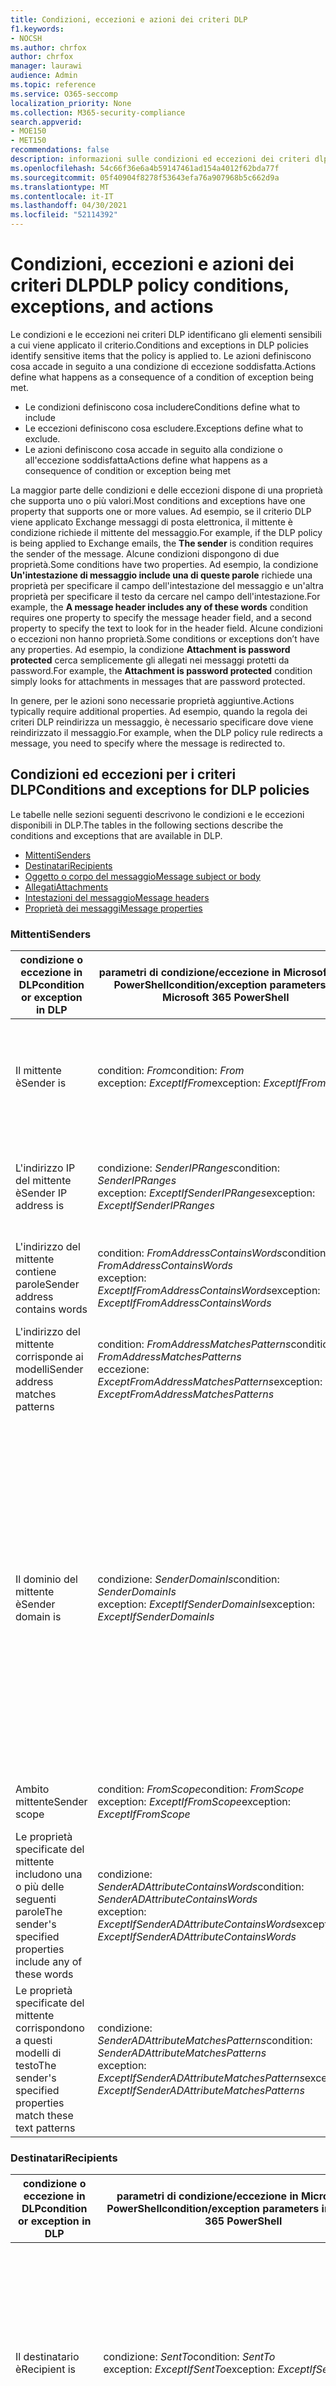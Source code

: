 ```yaml
---
title: Condizioni, eccezioni e azioni dei criteri DLP
f1.keywords:
- NOCSH
ms.author: chrfox
author: chrfox
manager: laurawi
audience: Admin
ms.topic: reference
ms.service: O365-seccomp
localization_priority: None
ms.collection: M365-security-compliance
search.appverid:
- MOE150
- MET150
recommendations: false
description: informazioni sulle condizioni ed eccezioni dei criteri dlp
ms.openlocfilehash: 54c66f36e6a4b59147461ad154a4012f62bda77f
ms.sourcegitcommit: 05f40904f8278f53643efa76a907968b5c662d9a
ms.translationtype: MT
ms.contentlocale: it-IT
ms.lasthandoff: 04/30/2021
ms.locfileid: "52114392"
---
```

# <a name="dlp-policy-conditions-exceptions-and-actions"></a><span data-ttu-id="bab2e-103">Condizioni, eccezioni e azioni dei criteri DLP</span><span class="sxs-lookup"><span data-stu-id="bab2e-103">DLP policy conditions, exceptions, and actions</span></span>

<span data-ttu-id="bab2e-104">Le condizioni e le eccezioni nei criteri DLP identificano gli elementi sensibili a cui viene applicato il criterio.</span><span class="sxs-lookup"><span data-stu-id="bab2e-104">Conditions and exceptions in DLP policies identify sensitive items that the policy is applied to.</span></span> <span data-ttu-id="bab2e-105">Le azioni definiscono cosa accade in seguito a una condizione di eccezione soddisfatta.</span><span class="sxs-lookup"><span data-stu-id="bab2e-105">Actions define what happens as a consequence of a condition of exception being met.</span></span>

- <span data-ttu-id="bab2e-106">Le condizioni definiscono cosa includere</span><span class="sxs-lookup"><span data-stu-id="bab2e-106">Conditions define what to include</span></span>
- <span data-ttu-id="bab2e-107">Le eccezioni definiscono cosa escludere.</span><span class="sxs-lookup"><span data-stu-id="bab2e-107">Exceptions define what to exclude.</span></span>
- <span data-ttu-id="bab2e-108">Le azioni definiscono cosa accade in seguito alla condizione o all'eccezione soddisfatta</span><span class="sxs-lookup"><span data-stu-id="bab2e-108">Actions define what happens as a consequence of condition or exception being met</span></span>
 
<span data-ttu-id="bab2e-109">La maggior parte delle condizioni e delle eccezioni dispone di una proprietà che supporta uno o più valori.</span><span class="sxs-lookup"><span data-stu-id="bab2e-109">Most conditions and exceptions have one property that supports one or more values.</span></span> <span data-ttu-id="bab2e-110">Ad esempio, se il criterio DLP viene applicato Exchange  messaggi di posta elettronica, il mittente è condizione richiede il mittente del messaggio.</span><span class="sxs-lookup"><span data-stu-id="bab2e-110">For example, if the DLP policy is being applied to Exchange emails, the **The sender** is condition requires the sender of the message.</span></span> <span data-ttu-id="bab2e-111">Alcune condizioni dispongono di due proprietà.</span><span class="sxs-lookup"><span data-stu-id="bab2e-111">Some conditions have two properties.</span></span> <span data-ttu-id="bab2e-112">Ad esempio, la condizione **Un'intestazione di messaggio include una di queste parole** richiede una proprietà per specificare il campo dell'intestazione del messaggio e un'altra proprietà per specificare il testo da cercare nel campo dell'intestazione.</span><span class="sxs-lookup"><span data-stu-id="bab2e-112">For example, the **A message header includes any of these words** condition requires one property to specify the message header field, and a second property to specify the text to look for in the header field.</span></span> <span data-ttu-id="bab2e-113">Alcune condizioni o eccezioni non hanno proprietà.</span><span class="sxs-lookup"><span data-stu-id="bab2e-113">Some conditions or exceptions don’t have any properties.</span></span> <span data-ttu-id="bab2e-114">Ad esempio, la condizione **Attachment is password protected** cerca semplicemente gli allegati nei messaggi protetti da password.</span><span class="sxs-lookup"><span data-stu-id="bab2e-114">For example, the **Attachment is password protected** condition simply looks for attachments in messages that are password protected.</span></span>

<span data-ttu-id="bab2e-115">In genere, per le azioni sono necessarie proprietà aggiuntive.</span><span class="sxs-lookup"><span data-stu-id="bab2e-115">Actions typically require additional properties.</span></span> <span data-ttu-id="bab2e-116">Ad esempio, quando la regola dei criteri DLP reindirizza un messaggio, è necessario specificare dove viene reindirizzato il messaggio.</span><span class="sxs-lookup"><span data-stu-id="bab2e-116">For example, when the DLP policy rule redirects a message, you need to specify where the message is redirected to.</span></span> 
<!-- Some actions have multiple properties that are available or required. For example, when the rule adds a header field to the message header, you need to specify both the name and value of the header. When the rule adds a disclaimer to messages, you need to specify the disclaimer text, but you can also specify where to insert the text, or what to do if the disclaimer can't be added to the message. Typically, you can configure multiple actions in a rule, but some actions are exclusive. For example, one rule can't reject and redirect the same message.-->

## <a name="conditions-and-exceptions-for-dlp-policies"></a><span data-ttu-id="bab2e-117">Condizioni ed eccezioni per i criteri DLP</span><span class="sxs-lookup"><span data-stu-id="bab2e-117">Conditions and exceptions for DLP policies</span></span>

<span data-ttu-id="bab2e-118">Le tabelle nelle sezioni seguenti descrivono le condizioni e le eccezioni disponibili in DLP.</span><span class="sxs-lookup"><span data-stu-id="bab2e-118">The tables in the following sections describe the conditions and exceptions that are available in DLP.</span></span>

- [<span data-ttu-id="bab2e-119">Mittenti</span><span class="sxs-lookup"><span data-stu-id="bab2e-119">Senders</span></span>](#senders)
- [<span data-ttu-id="bab2e-120">Destinatari</span><span class="sxs-lookup"><span data-stu-id="bab2e-120">Recipients</span></span>](#recipients)
- [<span data-ttu-id="bab2e-121">Oggetto o corpo del messaggio</span><span class="sxs-lookup"><span data-stu-id="bab2e-121">Message subject or body</span></span>](#message-subject-or-body)
- [<span data-ttu-id="bab2e-122">Allegati</span><span class="sxs-lookup"><span data-stu-id="bab2e-122">Attachments</span></span>](#attachments)
- [<span data-ttu-id="bab2e-123">Intestazioni del messaggio</span><span class="sxs-lookup"><span data-stu-id="bab2e-123">Message headers</span></span>](#message-headers)
- [<span data-ttu-id="bab2e-124">Proprietà dei messaggi</span><span class="sxs-lookup"><span data-stu-id="bab2e-124">Message properties</span></span>](#message-properties)

### <a name="senders"></a><span data-ttu-id="bab2e-125">Mittenti</span><span class="sxs-lookup"><span data-stu-id="bab2e-125">Senders</span></span>


|<span data-ttu-id="bab2e-126">**condizione o eccezione in DLP**</span><span class="sxs-lookup"><span data-stu-id="bab2e-126">**condition or exception in DLP**</span></span>  |<span data-ttu-id="bab2e-127">**parametri di condizione/eccezione in Microsoft 365 PowerShell**</span><span class="sxs-lookup"><span data-stu-id="bab2e-127">**condition/exception parameters in Microsoft 365 PowerShell**</span></span> |<span data-ttu-id="bab2e-128">**tipo di proprietà**</span><span class="sxs-lookup"><span data-stu-id="bab2e-128">**property type**</span></span>  |<span data-ttu-id="bab2e-129">**description**</span><span class="sxs-lookup"><span data-stu-id="bab2e-129">**description**</span></span>|
|---------|---------|---------|---------|
|<span data-ttu-id="bab2e-130">Il mittente è</span><span class="sxs-lookup"><span data-stu-id="bab2e-130">Sender is</span></span> |<span data-ttu-id="bab2e-131">condition: *From*</span><span class="sxs-lookup"><span data-stu-id="bab2e-131">condition: *From*</span></span> <br/> <span data-ttu-id="bab2e-132">exception: *ExceptIfFrom*</span><span class="sxs-lookup"><span data-stu-id="bab2e-132">exception: *ExceptIfFrom*</span></span>      |<span data-ttu-id="bab2e-133">Addresses</span><span class="sxs-lookup"><span data-stu-id="bab2e-133">Addresses</span></span> |     <span data-ttu-id="bab2e-134">Messaggi inviati dalle cassette postali, dagli utenti di posta, dai contatti di posta o dai Microsoft 365 specifici dell'organizzazione.</span><span class="sxs-lookup"><span data-stu-id="bab2e-134">Messages that are sent by the specified mailboxes, mail users, mail contacts, or Microsoft 365 groups in the organization.</span></span>|
|<span data-ttu-id="bab2e-135">L'indirizzo IP del mittente è</span><span class="sxs-lookup"><span data-stu-id="bab2e-135">Sender IP address is</span></span>     |<span data-ttu-id="bab2e-136">condizione: *SenderIPRanges*</span><span class="sxs-lookup"><span data-stu-id="bab2e-136">condition: *SenderIPRanges*</span></span><br/> <span data-ttu-id="bab2e-137">exception: *ExceptIfSenderIPRanges*</span><span class="sxs-lookup"><span data-stu-id="bab2e-137">exception: *ExceptIfSenderIPRanges*</span></span>         |  <span data-ttu-id="bab2e-138">IPAddressRanges</span><span class="sxs-lookup"><span data-stu-id="bab2e-138">IPAddressRanges</span></span>       | <span data-ttu-id="bab2e-139">Messaggi in cui l'indirizzo IP del mittente corrisponde all'indirizzo IP specificato o ricade nell'intervallo di indirizzi IP specificato.</span><span class="sxs-lookup"><span data-stu-id="bab2e-139">Messages where the sender's IP address matches the specified IP address, or falls within the specified IP address range.</span></span>       |
|<span data-ttu-id="bab2e-140">L'indirizzo del mittente contiene parole</span><span class="sxs-lookup"><span data-stu-id="bab2e-140">Sender address contains words</span></span>   | <span data-ttu-id="bab2e-141">condition: *FromAddressContainsWords*</span><span class="sxs-lookup"><span data-stu-id="bab2e-141">condition: *FromAddressContainsWords*</span></span> <br/> <span data-ttu-id="bab2e-142">exception: *ExceptIfFromAddressContainsWords*</span><span class="sxs-lookup"><span data-stu-id="bab2e-142">exception: *ExceptIfFromAddressContainsWords*</span></span>        |   <span data-ttu-id="bab2e-143">Parole</span><span class="sxs-lookup"><span data-stu-id="bab2e-143">Words</span></span>      |   <span data-ttu-id="bab2e-144">Messaggi che contengono le parole specificate nell'indirizzo e-mail del mittente.</span><span class="sxs-lookup"><span data-stu-id="bab2e-144">Messages that contain the specified words in the sender's email address.</span></span>|
| <span data-ttu-id="bab2e-145">L'indirizzo del mittente corrisponde ai modelli</span><span class="sxs-lookup"><span data-stu-id="bab2e-145">Sender address matches patterns</span></span>    | <span data-ttu-id="bab2e-146">condition: *FromAddressMatchesPatterns*</span><span class="sxs-lookup"><span data-stu-id="bab2e-146">condition: *FromAddressMatchesPatterns*</span></span> <br/> <span data-ttu-id="bab2e-147">eccezione: *ExceptFromAddressMatchesPatterns*</span><span class="sxs-lookup"><span data-stu-id="bab2e-147">exception: *ExceptFromAddressMatchesPatterns*</span></span>       |      <span data-ttu-id="bab2e-148">Modelli</span><span class="sxs-lookup"><span data-stu-id="bab2e-148">Patterns</span></span>   |  <span data-ttu-id="bab2e-149">Messaggi in cui l'indirizzo e-mail del mittente contiene modelli di testo che corrispondono alle espressioni regolari specificate.</span><span class="sxs-lookup"><span data-stu-id="bab2e-149">Messages where the sender's email address contains text patterns that match the specified regular expressions.</span></span>  |
|<span data-ttu-id="bab2e-150">Il dominio del mittente è</span><span class="sxs-lookup"><span data-stu-id="bab2e-150">Sender domain is</span></span>  |  <span data-ttu-id="bab2e-151">condizione: *SenderDomainIs*</span><span class="sxs-lookup"><span data-stu-id="bab2e-151">condition: *SenderDomainIs*</span></span> <br/> <span data-ttu-id="bab2e-152">exception: *ExceptIfSenderDomainIs*</span><span class="sxs-lookup"><span data-stu-id="bab2e-152">exception: *ExceptIfSenderDomainIs*</span></span>       |<span data-ttu-id="bab2e-153">DomainName</span><span class="sxs-lookup"><span data-stu-id="bab2e-153">DomainName</span></span>         |     <span data-ttu-id="bab2e-154">Messaggi in cui il dominio dell'indirizzo di posta elettronica del mittente corrisponde al valore specificato.</span><span class="sxs-lookup"><span data-stu-id="bab2e-154">Messages where the domain of the sender's email address matches the specified value.</span></span> <span data-ttu-id="bab2e-155">Se è necessario trovare  i domini del mittente che contengono il dominio specificato(ad esempio, qualsiasi sottodominio di un dominio), utilizzare la condizione L'indirizzo del mittente corrisponde **a**(*FromAddressMatchesPatterns*) e specificare il dominio utilizzando la sintassi: ' \. dominio \. com$'.</span><span class="sxs-lookup"><span data-stu-id="bab2e-155">If you need to find sender domains that *contain* the specified domain (for example, any subdomain of a domain), use **The sender address matches**(*FromAddressMatchesPatterns*) condition and specify the domain by using the syntax: '\.domain\.com$'.</span></span>    |
|<span data-ttu-id="bab2e-156">Ambito mittente</span><span class="sxs-lookup"><span data-stu-id="bab2e-156">Sender scope</span></span>    | <span data-ttu-id="bab2e-157">condition: *FromScope*</span><span class="sxs-lookup"><span data-stu-id="bab2e-157">condition: *FromScope*</span></span> <br/> <span data-ttu-id="bab2e-158">exception: *ExceptIfFromScope*</span><span class="sxs-lookup"><span data-stu-id="bab2e-158">exception: *ExceptIfFromScope*</span></span>    | <span data-ttu-id="bab2e-159">UserScopeFrom</span><span class="sxs-lookup"><span data-stu-id="bab2e-159">UserScopeFrom</span></span>    |    <span data-ttu-id="bab2e-160">Messaggi inviati da mittenti interni o esterni.</span><span class="sxs-lookup"><span data-stu-id="bab2e-160">Messages that are sent by either internal or external senders.</span></span>    |
|<span data-ttu-id="bab2e-161">Le proprietà specificate del mittente includono una o più delle seguenti parole</span><span class="sxs-lookup"><span data-stu-id="bab2e-161">The sender's specified properties include any of these words</span></span>|<span data-ttu-id="bab2e-162">condizione: *SenderADAttributeContainsWords*</span><span class="sxs-lookup"><span data-stu-id="bab2e-162">condition: *SenderADAttributeContainsWords*</span></span> <br/> <span data-ttu-id="bab2e-163">exception: *ExceptIfSenderADAttributeContainsWords*</span><span class="sxs-lookup"><span data-stu-id="bab2e-163">exception: *ExceptIfSenderADAttributeContainsWords*</span></span>|<span data-ttu-id="bab2e-164">Prima proprietà: `ADAttribute`</span><span class="sxs-lookup"><span data-stu-id="bab2e-164">First property: `ADAttribute`</span></span> <p> <span data-ttu-id="bab2e-165">Seconda proprietà: `Words`</span><span class="sxs-lookup"><span data-stu-id="bab2e-165">Second property: `Words`</span></span>|<span data-ttu-id="bab2e-166">Messaggi in cui l'attributo specificato Active Directory del mittente contiene una delle parole specificate.</span><span class="sxs-lookup"><span data-stu-id="bab2e-166">Messages where the specified Active Directory attribute of the sender contains any of the specified words.</span></span>|
|<span data-ttu-id="bab2e-167">Le proprietà specificate del mittente corrispondono a questi modelli di testo</span><span class="sxs-lookup"><span data-stu-id="bab2e-167">The sender's specified properties match these text patterns</span></span>|<span data-ttu-id="bab2e-168">condizione: *SenderADAttributeMatchesPatterns*</span><span class="sxs-lookup"><span data-stu-id="bab2e-168">condition: *SenderADAttributeMatchesPatterns*</span></span> <br/> <span data-ttu-id="bab2e-169">exception: *ExceptIfSenderADAttributeMatchesPatterns*</span><span class="sxs-lookup"><span data-stu-id="bab2e-169">exception: *ExceptIfSenderADAttributeMatchesPatterns*</span></span>|<span data-ttu-id="bab2e-170">Prima proprietà: `ADAttribute`</span><span class="sxs-lookup"><span data-stu-id="bab2e-170">First property: `ADAttribute`</span></span> <p> <span data-ttu-id="bab2e-171">Seconda proprietà: `Patterns`</span><span class="sxs-lookup"><span data-stu-id="bab2e-171">Second property: `Patterns`</span></span>|<span data-ttu-id="bab2e-172">Messaggi in cui l'attributo specificato Active Directory del mittente contiene modelli di testo che corrispondono alle espressioni regolari specificate.</span><span class="sxs-lookup"><span data-stu-id="bab2e-172">Messages where the specified Active Directory attribute of the sender contains text patterns that match the specified regular expressions.</span></span>|

### <a name="recipients"></a><span data-ttu-id="bab2e-173">Destinatari</span><span class="sxs-lookup"><span data-stu-id="bab2e-173">Recipients</span></span>

|<span data-ttu-id="bab2e-174">**condizione o eccezione in DLP**</span><span class="sxs-lookup"><span data-stu-id="bab2e-174">**condition or exception in DLP**</span></span>| <span data-ttu-id="bab2e-175">**parametri di condizione/eccezione in Microsoft 365 PowerShell**</span><span class="sxs-lookup"><span data-stu-id="bab2e-175">**condition/exception parameters in Microsoft 365 PowerShell**</span></span> |    <span data-ttu-id="bab2e-176">**tipo di proprietà**</span><span class="sxs-lookup"><span data-stu-id="bab2e-176">**property type**</span></span> | <span data-ttu-id="bab2e-177">**description**</span><span class="sxs-lookup"><span data-stu-id="bab2e-177">**description**</span></span>|
|---------|---------|---------|---------|
|<span data-ttu-id="bab2e-178">Il destinatario è</span><span class="sxs-lookup"><span data-stu-id="bab2e-178">Recipient is</span></span>|  <span data-ttu-id="bab2e-179">condizione: *SentTo*</span><span class="sxs-lookup"><span data-stu-id="bab2e-179">condition: *SentTo*</span></span> <br/> <span data-ttu-id="bab2e-180">exception: *ExceptIfSentTo*</span><span class="sxs-lookup"><span data-stu-id="bab2e-180">exception: *ExceptIfSentTo*</span></span> | <span data-ttu-id="bab2e-181">Addresses</span><span class="sxs-lookup"><span data-stu-id="bab2e-181">Addresses</span></span> | <span data-ttu-id="bab2e-p105">Messaggi in cui uno dei destinatari è la cassetta postale, l'utente di posta o il contatto di posta specificato nell'organizzazione. I destinatari possono essere nei campi **To**, **Cc** o **Bcc** del messaggio.  </span><span class="sxs-lookup"><span data-stu-id="bab2e-p105">Messages where one of the recipients is the specified mailbox, mail user, or mail contact in the organization. The recipients can be in the **To**, **Cc**, or **Bcc** fields of the message.</span></span>|
|<span data-ttu-id="bab2e-184">Il dominio del destinatario è</span><span class="sxs-lookup"><span data-stu-id="bab2e-184">Recipient domain is</span></span>|   <span data-ttu-id="bab2e-185">condizione: *RecipientDomainIs*</span><span class="sxs-lookup"><span data-stu-id="bab2e-185">condition: *RecipientDomainIs*</span></span> <br/> <span data-ttu-id="bab2e-186">exception: *ExceptIfRecipientDomainIs*</span><span class="sxs-lookup"><span data-stu-id="bab2e-186">exception: *ExceptIfRecipientDomainIs*</span></span> |   <span data-ttu-id="bab2e-187">DomainName</span><span class="sxs-lookup"><span data-stu-id="bab2e-187">DomainName</span></span> |    <span data-ttu-id="bab2e-188">Messaggi in cui il dominio dell'indirizzo di posta elettronica del destinatario corrisponde al valore specificato.</span><span class="sxs-lookup"><span data-stu-id="bab2e-188">Messages where the domain of the recipient's email address matches the specified value.</span></span>|
|<span data-ttu-id="bab2e-189">L'indirizzo del destinatario contiene parole</span><span class="sxs-lookup"><span data-stu-id="bab2e-189">Recipient address contains words</span></span>|  <span data-ttu-id="bab2e-190">condition: *AnyOfRecipientAddressContainsWords*</span><span class="sxs-lookup"><span data-stu-id="bab2e-190">condition: *AnyOfRecipientAddressContainsWords*</span></span> <br/> <span data-ttu-id="bab2e-191">exception: *ExceptIfAnyOfRecipientAddressContainsWords*</span><span class="sxs-lookup"><span data-stu-id="bab2e-191">exception: *ExceptIfAnyOfRecipientAddressContainsWords*</span></span>|  <span data-ttu-id="bab2e-192">Parole</span><span class="sxs-lookup"><span data-stu-id="bab2e-192">Words</span></span>|  <span data-ttu-id="bab2e-193">Messaggi che contengono le parole specificate nell'indirizzo e-mail del destinatario.</span><span class="sxs-lookup"><span data-stu-id="bab2e-193">Messages that contain the specified words in the recipient's email address.</span></span> <br/><span data-ttu-id="bab2e-p106">**Nota**: questa condizione non considera i messaggi che vengono inviati all'indirizzo proxy del destinatario. Esegue la corrispondenza solo dei messaggi che vengono inviati all'indirizzo e-mail principale del destinatario.</span><span class="sxs-lookup"><span data-stu-id="bab2e-p106">**Note**: This condition doesn't consider messages that are sent to recipient proxy addresses. It only matches messages that are sent to the recipient's primary email address.</span></span>|
|<span data-ttu-id="bab2e-196">L'indirizzo del destinatario corrisponde ai modelli</span><span class="sxs-lookup"><span data-stu-id="bab2e-196">Recipient address matches patterns</span></span>| <span data-ttu-id="bab2e-197">condizione: *AnyOfRecipientAddressMatchesPatterns*</span><span class="sxs-lookup"><span data-stu-id="bab2e-197">condition: *AnyOfRecipientAddressMatchesPatterns*</span></span> <br/> <span data-ttu-id="bab2e-198">eccezione: *ExceptIfAnyOfRecipientAddressMatchesPatterns*</span><span class="sxs-lookup"><span data-stu-id="bab2e-198">exception: *ExceptIfAnyOfRecipientAddressMatchesPatterns*</span></span>| <span data-ttu-id="bab2e-199">Modelli</span><span class="sxs-lookup"><span data-stu-id="bab2e-199">Patterns</span></span>    |<span data-ttu-id="bab2e-200">Messaggi in cui l'indirizzo e-mail del destinatario contiene modelli di testo che corrispondono alle espressioni regolari specificate.</span><span class="sxs-lookup"><span data-stu-id="bab2e-200">Messages where a recipient's email address contains text patterns that match the specified regular expressions.</span></span> <br/> <span data-ttu-id="bab2e-p107">**Nota**: questa condizione non considera i messaggi che vengono inviati all'indirizzo proxy del destinatario. Esegue la corrispondenza solo dei messaggi che vengono inviati all'indirizzo e-mail principale del destinatario.</span><span class="sxs-lookup"><span data-stu-id="bab2e-p107">**Note**: This condition doesn't consider messages that are sent to recipient proxy addresses. It only matches messages that are sent to the recipient's primary email address.</span></span>|
|<span data-ttu-id="bab2e-203">Inviato a membro di</span><span class="sxs-lookup"><span data-stu-id="bab2e-203">Sent to member of</span></span>| <span data-ttu-id="bab2e-204">condition: *SentToMemberOf*</span><span class="sxs-lookup"><span data-stu-id="bab2e-204">condition: *SentToMemberOf*</span></span> <br/> <span data-ttu-id="bab2e-205">exception: *ExceptIfSentToMemberOf*</span><span class="sxs-lookup"><span data-stu-id="bab2e-205">exception: *ExceptIfSentToMemberOf*</span></span>|  <span data-ttu-id="bab2e-206">Addresses</span><span class="sxs-lookup"><span data-stu-id="bab2e-206">Addresses</span></span>|  <span data-ttu-id="bab2e-207">Messaggi contenenti destinatari membri del gruppo di distribuzione, del gruppo di sicurezza abilitato alla posta elettronica o Microsoft 365 gruppo.</span><span class="sxs-lookup"><span data-stu-id="bab2e-207">Messages that contain recipients who are members of the specified distribution group, mail-enabled security group, or Microsoft 365 group.</span></span> <span data-ttu-id="bab2e-208">Il gruppo può essere nei campi **To**, **Cc** o **Bcc** del messaggio.</span><span class="sxs-lookup"><span data-stu-id="bab2e-208">The group can be in the **To**, **Cc**, or **Bcc** fields of the message.</span></span>|

### <a name="message-subject-or-body"></a><span data-ttu-id="bab2e-209">Oggetto o corpo del messaggio</span><span class="sxs-lookup"><span data-stu-id="bab2e-209">Message subject or body</span></span>

|<span data-ttu-id="bab2e-210">**condizione o eccezione in DLP**</span><span class="sxs-lookup"><span data-stu-id="bab2e-210">**condition or exception in DLP**</span></span> | <span data-ttu-id="bab2e-211">**parametri di condizione/eccezione in Microsoft 365 PowerShell**</span><span class="sxs-lookup"><span data-stu-id="bab2e-211">**condition/exception parameters in Microsoft 365 PowerShell**</span></span> |<span data-ttu-id="bab2e-212">**tipo di proprietà**</span><span class="sxs-lookup"><span data-stu-id="bab2e-212">**property type**</span></span>| <span data-ttu-id="bab2e-213">**description**</span><span class="sxs-lookup"><span data-stu-id="bab2e-213">**description**</span></span>|
|---------|---------|---------|---------|
|<span data-ttu-id="bab2e-214">L'oggetto contiene parole o frasi</span><span class="sxs-lookup"><span data-stu-id="bab2e-214">Subject contains words or phrases</span></span>| <span data-ttu-id="bab2e-215">condition: *SubjectContainsWords*</span><span class="sxs-lookup"><span data-stu-id="bab2e-215">condition: *SubjectContainsWords*</span></span> <br/> <span data-ttu-id="bab2e-216">exception: *ExceptIf SubjectContainsWords*</span><span class="sxs-lookup"><span data-stu-id="bab2e-216">exception: *ExceptIf SubjectContainsWords*</span></span>| <span data-ttu-id="bab2e-217">Parole</span><span class="sxs-lookup"><span data-stu-id="bab2e-217">Words</span></span>   |<span data-ttu-id="bab2e-218">Messaggi che contengono le parole specificate nel campo Subject.</span><span class="sxs-lookup"><span data-stu-id="bab2e-218">Messages that have the specified words in the Subject field.</span></span>|
|<span data-ttu-id="bab2e-219">L'oggetto corrisponde ai modelli</span><span class="sxs-lookup"><span data-stu-id="bab2e-219">Subject matches patterns</span></span>|<span data-ttu-id="bab2e-220">condition: *SubjectMatchesPatterns*</span><span class="sxs-lookup"><span data-stu-id="bab2e-220">condition: *SubjectMatchesPatterns*</span></span> <br/> <span data-ttu-id="bab2e-221">exception: *ExceptIf SubjectMatchesPatterns*</span><span class="sxs-lookup"><span data-stu-id="bab2e-221">exception: *ExceptIf SubjectMatchesPatterns*</span></span>|<span data-ttu-id="bab2e-222">Modelli</span><span class="sxs-lookup"><span data-stu-id="bab2e-222">Patterns</span></span>   |<span data-ttu-id="bab2e-223">Messaggi in cui il campo Subject contiene modelli di testo che corrispondono alle espressioni regolari specificate.</span><span class="sxs-lookup"><span data-stu-id="bab2e-223">Messages where the Subject field contain text patterns that match the specified regular expressions.</span></span>|
|<span data-ttu-id="bab2e-224">Il contenuto contiene</span><span class="sxs-lookup"><span data-stu-id="bab2e-224">Content contains</span></span>|  <span data-ttu-id="bab2e-225">condition: *ContentContainsSensitiveInformation*</span><span class="sxs-lookup"><span data-stu-id="bab2e-225">condition: *ContentContainsSensitiveInformation*</span></span> <br/> <span data-ttu-id="bab2e-226">exception *ExceptIfContentContainsSensitiveInformation*</span><span class="sxs-lookup"><span data-stu-id="bab2e-226">exception *ExceptIfContentContainsSensitiveInformation*</span></span>| <span data-ttu-id="bab2e-227">SensitiveInformationTypes</span><span class="sxs-lookup"><span data-stu-id="bab2e-227">SensitiveInformationTypes</span></span>|  <span data-ttu-id="bab2e-228">Messaggi o documenti che contengono informazioni riservate come definito dai criteri di prevenzione della perdita dei dati (DLP).</span><span class="sxs-lookup"><span data-stu-id="bab2e-228">Messages or documents that contain sensitive information as defined by data loss prevention (DLP) policies.</span></span>|
| <span data-ttu-id="bab2e-229">Oggetto o corpo corrisponde al modello</span><span class="sxs-lookup"><span data-stu-id="bab2e-229">Subject or Body matches pattern</span></span>    | <span data-ttu-id="bab2e-230">condition: *SubjectOrBodyMatchesPatterns*</span><span class="sxs-lookup"><span data-stu-id="bab2e-230">condition: *SubjectOrBodyMatchesPatterns*</span></span> <br/> <span data-ttu-id="bab2e-231">exception: *ExceptIfSubjectOrBodyMatchesPatterns*</span><span class="sxs-lookup"><span data-stu-id="bab2e-231">exception: *ExceptIfSubjectOrBodyMatchesPatterns*</span></span>    | <span data-ttu-id="bab2e-232">Modelli</span><span class="sxs-lookup"><span data-stu-id="bab2e-232">Patterns</span></span>    | <span data-ttu-id="bab2e-233">Messaggi in cui il campo oggetto o il corpo del messaggio contiene modelli di testo che corrispondono alle espressioni regolari specificate.</span><span class="sxs-lookup"><span data-stu-id="bab2e-233">Messages where the subject field or message body contains text patterns that match the specified regular expressions.</span></span>    |
| <span data-ttu-id="bab2e-234">L'oggetto o il corpo contiene parole</span><span class="sxs-lookup"><span data-stu-id="bab2e-234">Subject or Body contains words</span></span>    | <span data-ttu-id="bab2e-235">condition: *SubjectOrBodyContainsWords*</span><span class="sxs-lookup"><span data-stu-id="bab2e-235">condition: *SubjectOrBodyContainsWords*</span></span> <br/> <span data-ttu-id="bab2e-236">exception: *ExceptIfSubjectOrBodyContainsWords*</span><span class="sxs-lookup"><span data-stu-id="bab2e-236">exception: *ExceptIfSubjectOrBodyContainsWords*</span></span>    | <span data-ttu-id="bab2e-237">Parole</span><span class="sxs-lookup"><span data-stu-id="bab2e-237">Words</span></span>    | <span data-ttu-id="bab2e-238">Messaggi con le parole specificate nel campo oggetto o nel corpo del messaggio</span><span class="sxs-lookup"><span data-stu-id="bab2e-238">Messages that have the specified words in the subject field or message body</span></span>    |


### <a name="attachments"></a><span data-ttu-id="bab2e-239">Allegati</span><span class="sxs-lookup"><span data-stu-id="bab2e-239">Attachments</span></span>

|<span data-ttu-id="bab2e-240">**condizione o eccezione in DLP**</span><span class="sxs-lookup"><span data-stu-id="bab2e-240">**condition or exception in DLP**</span></span>| <span data-ttu-id="bab2e-241">**parametri di condizione/eccezione in Microsoft 365 PowerShell**</span><span class="sxs-lookup"><span data-stu-id="bab2e-241">**condition/exception parameters in Microsoft 365 PowerShell**</span></span>| <span data-ttu-id="bab2e-242">**tipo di proprietà**</span><span class="sxs-lookup"><span data-stu-id="bab2e-242">**property type**</span></span>   |<span data-ttu-id="bab2e-243">**description**</span><span class="sxs-lookup"><span data-stu-id="bab2e-243">**description**</span></span>|
|---------|---------|---------|---------|
|<span data-ttu-id="bab2e-244">L'allegato è protetto da password</span><span class="sxs-lookup"><span data-stu-id="bab2e-244">Attachment is password protected</span></span>|<span data-ttu-id="bab2e-245">condizione: *DocumentIsPasswordProtected*</span><span class="sxs-lookup"><span data-stu-id="bab2e-245">condition: *DocumentIsPasswordProtected*</span></span> <br/> <span data-ttu-id="bab2e-246">exception: *ExceptIfDocumentIsPasswordProtected*</span><span class="sxs-lookup"><span data-stu-id="bab2e-246">exception: *ExceptIfDocumentIsPasswordProtected*</span></span>|<span data-ttu-id="bab2e-247">nessuno</span><span class="sxs-lookup"><span data-stu-id="bab2e-247">none</span></span>| <span data-ttu-id="bab2e-248">Messaggi in cui un allegato è protetto da password (e pertanto non può essere analizzato).</span><span class="sxs-lookup"><span data-stu-id="bab2e-248">Messages where an attachment is password protected (and therefore can't be scanned).</span></span> <span data-ttu-id="bab2e-249">Il rilevamento delle password funziona solo Office documenti, .zip e file con estensione 7z.</span><span class="sxs-lookup"><span data-stu-id="bab2e-249">Password detection only works for Office documents, .zip files, and .7z files.</span></span>|
|<span data-ttu-id="bab2e-250">L'estensione del file dell'allegato è</span><span class="sxs-lookup"><span data-stu-id="bab2e-250">Attachment’s file extension is</span></span>|<span data-ttu-id="bab2e-251">condition: *ContentExtensionMatchesWords*</span><span class="sxs-lookup"><span data-stu-id="bab2e-251">condition: *ContentExtensionMatchesWords*</span></span> <br/> <span data-ttu-id="bab2e-252">exception: *ExceptIfContentExtensionMatchesWords*</span><span class="sxs-lookup"><span data-stu-id="bab2e-252">exception: *ExceptIfContentExtensionMatchesWords*</span></span>|  <span data-ttu-id="bab2e-253">Parole</span><span class="sxs-lookup"><span data-stu-id="bab2e-253">Words</span></span>   |<span data-ttu-id="bab2e-254">Messaggi in cui l'estensione di un file allegato corrisponde a una delle parole specificate.</span><span class="sxs-lookup"><span data-stu-id="bab2e-254">Messages where an attachment's file extension matches any of the specified words.</span></span>|
|<span data-ttu-id="bab2e-255">Non è stato possibile analizzare il contenuto di qualsiasi allegato di posta elettronica</span><span class="sxs-lookup"><span data-stu-id="bab2e-255">Any email attachment’s content could not be scanned</span></span>|<span data-ttu-id="bab2e-256">condizione: *DocumentIsUnsupported*</span><span class="sxs-lookup"><span data-stu-id="bab2e-256">condition: *DocumentIsUnsupported*</span></span> <br/><span data-ttu-id="bab2e-257">exception: *ExceptIf DocumentIsUnsupported*</span><span class="sxs-lookup"><span data-stu-id="bab2e-257">exception: *ExceptIf DocumentIsUnsupported*</span></span>|   <span data-ttu-id="bab2e-258">n/d</span><span class="sxs-lookup"><span data-stu-id="bab2e-258">n/a</span></span>|    <span data-ttu-id="bab2e-259">Messaggi in cui un allegato non è riconosciuto a livello nativo da Exchange Online.</span><span class="sxs-lookup"><span data-stu-id="bab2e-259">Messages where an attachment isn't natively recognized by Exchange Online.</span></span>|
|<span data-ttu-id="bab2e-260">Il contenuto di qualsiasi allegato di posta elettronica non ha completato l'analisi</span><span class="sxs-lookup"><span data-stu-id="bab2e-260">Any email attachment’s content didn’t complete scanning</span></span>|   <span data-ttu-id="bab2e-261">condizione: *ProcessingLimitExceeded*</span><span class="sxs-lookup"><span data-stu-id="bab2e-261">condition: *ProcessingLimitExceeded*</span></span> <br/> <span data-ttu-id="bab2e-262">exception: *ExceptIfProcessingLimitExceeded*</span><span class="sxs-lookup"><span data-stu-id="bab2e-262">exception: *ExceptIfProcessingLimitExceeded*</span></span>|    <span data-ttu-id="bab2e-263">n/d</span><span class="sxs-lookup"><span data-stu-id="bab2e-263">n/a</span></span> |<span data-ttu-id="bab2e-p110">Messaggi in cui il motore delle regole non ha completato l'analisi degli allegati. È possibile utilizzare questa condizione per creare regole che interagiscono per identificare ed elaborare i messaggi in cui non è stato possibile analizzare completamente il contenuto.</span><span class="sxs-lookup"><span data-stu-id="bab2e-p110">Messages where the rules engine couldn't complete the scanning of the attachments. You can use this condition to create rules that work together to identify and process messages where the content couldn't be fully scanned.</span></span>|
|<span data-ttu-id="bab2e-266">Il nome del documento contiene parole</span><span class="sxs-lookup"><span data-stu-id="bab2e-266">Document name contains words</span></span>|<span data-ttu-id="bab2e-267">condition: *DocumentNameMatchesWords*</span><span class="sxs-lookup"><span data-stu-id="bab2e-267">condition: *DocumentNameMatchesWords*</span></span> <br/> <span data-ttu-id="bab2e-268">exception: *ExceptIfDocumentNameMatchesWords*</span><span class="sxs-lookup"><span data-stu-id="bab2e-268">exception: *ExceptIfDocumentNameMatchesWords*</span></span> |<span data-ttu-id="bab2e-269">Parole</span><span class="sxs-lookup"><span data-stu-id="bab2e-269">Words</span></span>  |<span data-ttu-id="bab2e-270">Messaggi in cui il nome file di un allegato corrisponde a una delle parole specificate.</span><span class="sxs-lookup"><span data-stu-id="bab2e-270">Messages where an attachment's file name matches any of the specified words.</span></span>|
|<span data-ttu-id="bab2e-271">Il nome del documento corrisponde ai modelli</span><span class="sxs-lookup"><span data-stu-id="bab2e-271">Document name matches patterns</span></span>|<span data-ttu-id="bab2e-272">condizione: *DocumentNameMatchesPatterns*</span><span class="sxs-lookup"><span data-stu-id="bab2e-272">condition: *DocumentNameMatchesPatterns*</span></span> <br/> <span data-ttu-id="bab2e-273">exception: *ExceptIfDocumentNameMatchesPatterns*</span><span class="sxs-lookup"><span data-stu-id="bab2e-273">exception: *ExceptIfDocumentNameMatchesPatterns*</span></span>|    <span data-ttu-id="bab2e-274">Modelli</span><span class="sxs-lookup"><span data-stu-id="bab2e-274">Patterns</span></span>    |<span data-ttu-id="bab2e-275">Messaggi in cui il nome di file di un allegato contiene modelli di testo che corrispondono alle espressioni regolari specificate.</span><span class="sxs-lookup"><span data-stu-id="bab2e-275">Messages where an attachment's file name contains text patterns that match the specified regular expressions.</span></span>|
|<span data-ttu-id="bab2e-276">La proprietà del documento è</span><span class="sxs-lookup"><span data-stu-id="bab2e-276">Document property is</span></span>|<span data-ttu-id="bab2e-277">condition: *ContentPropertyContainsWords*</span><span class="sxs-lookup"><span data-stu-id="bab2e-277">condition: *ContentPropertyContainsWords*</span></span> <br/> <span data-ttu-id="bab2e-278">exception: *ExceptIfContentPropertyContainsWords*</span><span class="sxs-lookup"><span data-stu-id="bab2e-278">exception: *ExceptIfContentPropertyContainsWords*</span></span> |<span data-ttu-id="bab2e-279">Parole</span><span class="sxs-lookup"><span data-stu-id="bab2e-279">Words</span></span>| <span data-ttu-id="bab2e-280">Messaggi o documenti in cui l'estensione di file di un allegato corrisponde a una delle parole specificate.</span><span class="sxs-lookup"><span data-stu-id="bab2e-280">Messages or documents where an attachment's file extension matches any of the specified words.</span></span>|
|<span data-ttu-id="bab2e-281">La dimensione del documento è uguale o maggiore di</span><span class="sxs-lookup"><span data-stu-id="bab2e-281">Document size equals or is greater than</span></span>| <span data-ttu-id="bab2e-282">condizione: *DocumentSizeOver*</span><span class="sxs-lookup"><span data-stu-id="bab2e-282">condition: *DocumentSizeOver*</span></span> <br/> <span data-ttu-id="bab2e-283">exception: *ExceptIfDocumentSizeOver*</span><span class="sxs-lookup"><span data-stu-id="bab2e-283">exception: *ExceptIfDocumentSizeOver*</span></span>|    <span data-ttu-id="bab2e-284">Dimensioni</span><span class="sxs-lookup"><span data-stu-id="bab2e-284">Size</span></span>    |<span data-ttu-id="bab2e-285">Messaggi in cui un allegato ha una dimensione uguale o superiore al valore specificato.</span><span class="sxs-lookup"><span data-stu-id="bab2e-285">Messages where any attachment is greater than or equal to the specified value.</span></span>|
|<span data-ttu-id="bab2e-286">Il contenuto di qualsiasi allegato include una di queste parole</span><span class="sxs-lookup"><span data-stu-id="bab2e-286">Any attachment's content includes any of these words</span></span>| <span data-ttu-id="bab2e-287">condition: *DocumentContainsWords*</span><span class="sxs-lookup"><span data-stu-id="bab2e-287">condition: *DocumentContainsWords*</span></span> <br/> <span data-ttu-id="bab2e-288">exception: *ExceptIfDocumentContainsWords*</span><span class="sxs-lookup"><span data-stu-id="bab2e-288">exception: *ExceptIfDocumentContainsWords*</span></span> |`Words`|<span data-ttu-id="bab2e-289">Messaggi in cui un allegato contiene le parole specificate.</span><span class="sxs-lookup"><span data-stu-id="bab2e-289">Messages where an attachment contains the specified words.</span></span>|
|<span data-ttu-id="bab2e-290">Qualsiasi contenuto di allegati corrisponde a questi modelli di testo</span><span class="sxs-lookup"><span data-stu-id="bab2e-290">Any attachments content matches these text patterns</span></span>|<span data-ttu-id="bab2e-291">condition: *DocumentMatchesPatterns*</span><span class="sxs-lookup"><span data-stu-id="bab2e-291">condition: *DocumentMatchesPatterns*</span></span> <br/> <span data-ttu-id="bab2e-292">eccezione: *ExceptIfDocumentMatchesPatterns*</span><span class="sxs-lookup"><span data-stu-id="bab2e-292">exception: *ExceptIfDocumentMatchesPatterns*</span></span> |`Patterns`|<span data-ttu-id="bab2e-293">Messaggi in cui un allegato contiene modelli di testo che corrispondono alle espressioni regolari specificate.</span><span class="sxs-lookup"><span data-stu-id="bab2e-293">Messages where an attachment contains text patterns that match the specified regular expressions.</span></span> |

### <a name="message-headers"></a><span data-ttu-id="bab2e-294">Intestazioni dei messaggi</span><span class="sxs-lookup"><span data-stu-id="bab2e-294">Message Headers</span></span>

|<span data-ttu-id="bab2e-295">**condizione o eccezione in DLP**</span><span class="sxs-lookup"><span data-stu-id="bab2e-295">**condition or exception in DLP**</span></span>| <span data-ttu-id="bab2e-296">**parametri di condizione/eccezione in Microsoft 365 PowerShell**</span><span class="sxs-lookup"><span data-stu-id="bab2e-296">**condition/exception parameters in Microsoft 365 PowerShell**</span></span>| <span data-ttu-id="bab2e-297">**tipo di proprietà**</span><span class="sxs-lookup"><span data-stu-id="bab2e-297">**property type**</span></span>|  <span data-ttu-id="bab2e-298">**description**</span><span class="sxs-lookup"><span data-stu-id="bab2e-298">**description**</span></span>|
|---------|---------|---------|---------|
|<span data-ttu-id="bab2e-299">L'intestazione contiene parole o frasi</span><span class="sxs-lookup"><span data-stu-id="bab2e-299">Header contains words or phrases</span></span>|<span data-ttu-id="bab2e-300">condition: *HeaderContainsWords*</span><span class="sxs-lookup"><span data-stu-id="bab2e-300">condition: *HeaderContainsWords*</span></span> <br/> <span data-ttu-id="bab2e-301">exception: *ExceptIfHeaderContainsWords*</span><span class="sxs-lookup"><span data-stu-id="bab2e-301">exception: *ExceptIfHeaderContainsWords*</span></span>|  <span data-ttu-id="bab2e-302">Hash Table</span><span class="sxs-lookup"><span data-stu-id="bab2e-302">Hash Table</span></span>  |<span data-ttu-id="bab2e-303">Messaggi che contengono il campo di intestazione specificato e il valore di tale campo di intestazione contiene le parole specificate.</span><span class="sxs-lookup"><span data-stu-id="bab2e-303">Messages that contain the specified header field, and the value of that header field contains the specified words.</span></span>|
|<span data-ttu-id="bab2e-304">L'intestazione corrisponde ai modelli</span><span class="sxs-lookup"><span data-stu-id="bab2e-304">Header matches patterns</span></span>|   <span data-ttu-id="bab2e-305">condition: *HeaderMatchesPatterns*</span><span class="sxs-lookup"><span data-stu-id="bab2e-305">condition: *HeaderMatchesPatterns*</span></span> <br/> <span data-ttu-id="bab2e-306">eccezione: *ExceptIfHeaderMatchesPatterns*</span><span class="sxs-lookup"><span data-stu-id="bab2e-306">exception: *ExceptIfHeaderMatchesPatterns*</span></span>|    <span data-ttu-id="bab2e-307">Hash Table</span><span class="sxs-lookup"><span data-stu-id="bab2e-307">Hash Table</span></span>  |<span data-ttu-id="bab2e-308">Messaggi che contengono il campo di intestazione specificato e il valore di tale campo di intestazione contiene le espressioni regolari specificate.</span><span class="sxs-lookup"><span data-stu-id="bab2e-308">Messages that contain the specified header field, and the value of that header field contains the specified regular expressions.</span></span>|

### <a name="message-properties"></a><span data-ttu-id="bab2e-309">Proprietà del messaggio</span><span class="sxs-lookup"><span data-stu-id="bab2e-309">Message properties</span></span>

|<span data-ttu-id="bab2e-310">**condizione o eccezione in DLP**</span><span class="sxs-lookup"><span data-stu-id="bab2e-310">**condition or exception in DLP**</span></span>| <span data-ttu-id="bab2e-311">**parametri di condizione/eccezione in Microsoft 365 PowerShell**</span><span class="sxs-lookup"><span data-stu-id="bab2e-311">**condition/exception parameters in Microsoft 365 PowerShell**</span></span>| <span data-ttu-id="bab2e-312">**tipo di proprietà**</span><span class="sxs-lookup"><span data-stu-id="bab2e-312">**property type**</span></span>   |<span data-ttu-id="bab2e-313">**description**</span><span class="sxs-lookup"><span data-stu-id="bab2e-313">**description**</span></span>|
|---------|---------|---------|---------|
| <span data-ttu-id="bab2e-314">Con importanza</span><span class="sxs-lookup"><span data-stu-id="bab2e-314">With importance</span></span>    | <span data-ttu-id="bab2e-315">condition: *WithImportance*</span><span class="sxs-lookup"><span data-stu-id="bab2e-315">condition: *WithImportance*</span></span> <br/> <span data-ttu-id="bab2e-316">exception: *ExceptIfWithImportance*</span><span class="sxs-lookup"><span data-stu-id="bab2e-316">exception: *ExceptIfWithImportance*</span></span>    | <span data-ttu-id="bab2e-317">Priorità</span><span class="sxs-lookup"><span data-stu-id="bab2e-317">Importance</span></span>    | <span data-ttu-id="bab2e-318">Messaggi contrassegnati con il livello di priorità specificato.</span><span class="sxs-lookup"><span data-stu-id="bab2e-318">Messages that are marked with the specified importance level.</span></span>    |
| <span data-ttu-id="bab2e-319">Il set di caratteri del contenuto contiene parole</span><span class="sxs-lookup"><span data-stu-id="bab2e-319">Content character set contains words</span></span>    | <span data-ttu-id="bab2e-320">condition: *ContentCharacterSetContainsWords*</span><span class="sxs-lookup"><span data-stu-id="bab2e-320">condition: *ContentCharacterSetContainsWords*</span></span> <br/> <span data-ttu-id="bab2e-321">*ExceptIfContentCharacterSetContainsWords*</span><span class="sxs-lookup"><span data-stu-id="bab2e-321">*ExceptIfContentCharacterSetContainsWords*</span></span>    | <span data-ttu-id="bab2e-322">CharacterSets</span><span class="sxs-lookup"><span data-stu-id="bab2e-322">CharacterSets</span></span>    | <span data-ttu-id="bab2e-323">Messaggi che contengono i nomi dei set di caratteri specificati.</span><span class="sxs-lookup"><span data-stu-id="bab2e-323">Messages that have any of the specified character set names.</span></span>    |
| <span data-ttu-id="bab2e-324">Ha override del mittente</span><span class="sxs-lookup"><span data-stu-id="bab2e-324">Has sender override</span></span>    | <span data-ttu-id="bab2e-325">condition: *HasSenderOverride*</span><span class="sxs-lookup"><span data-stu-id="bab2e-325">condition: *HasSenderOverride*</span></span> <br/> <span data-ttu-id="bab2e-326">exception: *ExceptIfHasSenderOverride*</span><span class="sxs-lookup"><span data-stu-id="bab2e-326">exception: *ExceptIfHasSenderOverride*</span></span>    | <span data-ttu-id="bab2e-327">n/d</span><span class="sxs-lookup"><span data-stu-id="bab2e-327">n/a</span></span>    | <span data-ttu-id="bab2e-328">Messaggi in cui il mittente ha scelto di ignorare un criterio di prevenzione della perdita di dati (DLP).</span><span class="sxs-lookup"><span data-stu-id="bab2e-328">Messages where the sender has chosen to override a data loss prevention (DLP) policy.</span></span> <span data-ttu-id="bab2e-329">Per ulteriori informazioni sui criteri DLP, vedere [Informazioni sulla prevenzione della perdita dei dati](./dlp-learn-about-dlp.md)</span><span class="sxs-lookup"><span data-stu-id="bab2e-329">For more information about DLP policies see [Learn about data loss prevention](./dlp-learn-about-dlp.md)</span></span> |
| <span data-ttu-id="bab2e-330">Corrispondenze del tipo di messaggio</span><span class="sxs-lookup"><span data-stu-id="bab2e-330">Message type matches</span></span>    | <span data-ttu-id="bab2e-331">condition: *MessageTypeMatches*</span><span class="sxs-lookup"><span data-stu-id="bab2e-331">condition: *MessageTypeMatches*</span></span> <br/> <span data-ttu-id="bab2e-332">exception: *ExceptIfMessageTypeMatches*</span><span class="sxs-lookup"><span data-stu-id="bab2e-332">exception: *ExceptIfMessageTypeMatches*</span></span>    | <span data-ttu-id="bab2e-333">MessageType</span><span class="sxs-lookup"><span data-stu-id="bab2e-333">MessageType</span></span>    | <span data-ttu-id="bab2e-334">Messaggi del tipo specificato.</span><span class="sxs-lookup"><span data-stu-id="bab2e-334">Messages of the specified type.</span></span>    |
|<span data-ttu-id="bab2e-335">La dimensione del messaggio è maggiore o uguale a</span><span class="sxs-lookup"><span data-stu-id="bab2e-335">The message size is greater than or equal to</span></span>| <span data-ttu-id="bab2e-336">condition: *MessageSizeOver*</span><span class="sxs-lookup"><span data-stu-id="bab2e-336">condition: *MessageSizeOver*</span></span> <br/> <span data-ttu-id="bab2e-337">exception: *ExceptIfMessageSizeOver*</span><span class="sxs-lookup"><span data-stu-id="bab2e-337">exception: *ExceptIfMessageSizeOver*</span></span> |`Size`|<span data-ttu-id="bab2e-338">Messaggi in cui la dimensione totale (messaggio più allegato) è uguale o superiore al valore specificato.</span><span class="sxs-lookup"><span data-stu-id="bab2e-338">Messages where the total size (message plus attachments) is greater than or equal to the specified value.</span></span> <span data-ttu-id="bab2e-339">**Nota**: i limiti di dimensione dei messaggi per le cassette postali vengono valutati prima delle regole del flusso di posta.</span><span class="sxs-lookup"><span data-stu-id="bab2e-339">**Note**: Message size limits on mailboxes are evaluated before mail flow rules.</span></span> <span data-ttu-id="bab2e-340">Un messaggio troppo grande per una cassetta postale verrà rifiutato prima che una regola con questa condizione possa essere applicata al messaggio.</span><span class="sxs-lookup"><span data-stu-id="bab2e-340">A message that's too large for a mailbox will be rejected before a rule with this condition is able to act on the message.</span></span>|

## <a name="actions-for-dlp-policies"></a><span data-ttu-id="bab2e-341">Azioni per i criteri DLP</span><span class="sxs-lookup"><span data-stu-id="bab2e-341">Actions for DLP policies</span></span>

<span data-ttu-id="bab2e-342">In questa tabella vengono descritte le azioni disponibili in DLP.</span><span class="sxs-lookup"><span data-stu-id="bab2e-342">This table describes the actions that are available in DLP.</span></span>


|<span data-ttu-id="bab2e-343">**azione in DLP**</span><span class="sxs-lookup"><span data-stu-id="bab2e-343">**action in DLP**</span></span>|<span data-ttu-id="bab2e-344">**parametri azione in Microsoft 365 PowerShell**</span><span class="sxs-lookup"><span data-stu-id="bab2e-344">**action parameters in Microsoft 365 PowerShell**</span></span>|<span data-ttu-id="bab2e-345">**tipo di proprietà**</span><span class="sxs-lookup"><span data-stu-id="bab2e-345">**property type**</span></span>|<span data-ttu-id="bab2e-346">**description**</span><span class="sxs-lookup"><span data-stu-id="bab2e-346">**description**</span></span>|
|---------|---------|---------|---------|
|<span data-ttu-id="bab2e-347">Imposta intestazione</span><span class="sxs-lookup"><span data-stu-id="bab2e-347">Set header</span></span>|<span data-ttu-id="bab2e-348">SetHeader</span><span class="sxs-lookup"><span data-stu-id="bab2e-348">SetHeader</span></span>|<span data-ttu-id="bab2e-349">First property: *Header Name*</span><span class="sxs-lookup"><span data-stu-id="bab2e-349">First property: *Header Name*</span></span> </br> <span data-ttu-id="bab2e-350">Seconda proprietà: *Header Value*</span><span class="sxs-lookup"><span data-stu-id="bab2e-350">Second property: *Header Value*</span></span>|<span data-ttu-id="bab2e-351">Il parametro SetHeader consente di specificare un'azione per la regola DLP che aggiunge o modifica un campo di intestazione e un valore nell'intestazione del messaggio.</span><span class="sxs-lookup"><span data-stu-id="bab2e-351">The SetHeader parameter specifies an action for the DLP rule that adds or modifies a header field and value in the message header.</span></span> <span data-ttu-id="bab2e-352">Questo parametro utilizza la sintassi "HeaderName:HeaderValue".</span><span class="sxs-lookup"><span data-stu-id="bab2e-352">This parameter uses the syntax "HeaderName:HeaderValue".</span></span> <span data-ttu-id="bab2e-353">È possibile specificare più coppie nome/valore di intestazione separate da virgole</span><span class="sxs-lookup"><span data-stu-id="bab2e-353">You can specify multiple header name and value pairs separated by commas</span></span>|
|<span data-ttu-id="bab2e-354">Rimuovi intestazione</span><span class="sxs-lookup"><span data-stu-id="bab2e-354">Remove header</span></span>| <span data-ttu-id="bab2e-355">RemoveHeader</span><span class="sxs-lookup"><span data-stu-id="bab2e-355">RemoveHeader</span></span>| <span data-ttu-id="bab2e-356">Proprietà principale: *MessageHeaderField*</span><span class="sxs-lookup"><span data-stu-id="bab2e-356">First property: *MessageHeaderField*</span></span></br> <span data-ttu-id="bab2e-357">Proprietà secondaria: *String*</span><span class="sxs-lookup"><span data-stu-id="bab2e-357">Second property: *String*</span></span>|  <span data-ttu-id="bab2e-358">Il parametro RemoveHeader consente di specificare un'azione per la regola DLP che rimuove un campo di intestazione dall'intestazione del messaggio.</span><span class="sxs-lookup"><span data-stu-id="bab2e-358">The RemoveHeader parameter specifies an action for the DLP rule that removes a header field from the message header.</span></span> <span data-ttu-id="bab2e-359">Questo parametro utilizza la sintassi "HeaderName" o "HeaderName:HeaderValue". È possibile specificare più nomi di intestazione o coppie nome/valore di intestazione separate da virgole</span><span class="sxs-lookup"><span data-stu-id="bab2e-359">This parameter uses the syntax “HeaderName” or "HeaderName:HeaderValue".You can specify multiple header names or header name and value pairs separated by commas</span></span>|
|<span data-ttu-id="bab2e-360">Reindirizzare il messaggio a utenti specifici</span><span class="sxs-lookup"><span data-stu-id="bab2e-360">Redirect the message to specific users</span></span>|<span data-ttu-id="bab2e-361">*RedirectMessageTo*</span><span class="sxs-lookup"><span data-stu-id="bab2e-361">*RedirectMessageTo*</span></span>|<span data-ttu-id="bab2e-362">Addresses</span><span class="sxs-lookup"><span data-stu-id="bab2e-362">Addresses</span></span>| <span data-ttu-id="bab2e-p115">Reindirizza il messaggio ai destinatari specificati. Il messaggio non viene recapitato ai destinatari originali e non viene inviata nessuna notifica né a questi né al mittente.</span><span class="sxs-lookup"><span data-stu-id="bab2e-p115">Redirects the message to the specified recipients. The message isn't delivered to the original recipients, and no notification is sent to the sender or the original recipients.</span></span>|
|<span data-ttu-id="bab2e-365">Inoltrare il messaggio per l'approvazione al responsabile del mittente</span><span class="sxs-lookup"><span data-stu-id="bab2e-365">Forward the message for approval to sender’s manager</span></span>| <span data-ttu-id="bab2e-366">Moderato</span><span class="sxs-lookup"><span data-stu-id="bab2e-366">Moderate</span></span>|<span data-ttu-id="bab2e-367">Prima proprietà: *ModerateMessageByManager*</span><span class="sxs-lookup"><span data-stu-id="bab2e-367">First property: *ModerateMessageByManager*</span></span></br> <span data-ttu-id="bab2e-368">Seconda proprietà: *Boolean*</span><span class="sxs-lookup"><span data-stu-id="bab2e-368">Second property: *Boolean*</span></span>|<span data-ttu-id="bab2e-369">Il parametro Moderate consente di specificare un'azione per la regola DLP che invia il messaggio di posta elettronica a un moderatore.</span><span class="sxs-lookup"><span data-stu-id="bab2e-369">The Moderate parameter specifies an action for the DLP rule that sends the email message to a moderator.</span></span> <span data-ttu-id="bab2e-370">Questo parametro utilizza la sintassi: @{ModerateMessageByManager = <$true \| $false>;</span><span class="sxs-lookup"><span data-stu-id="bab2e-370">This parameter uses the syntax: @{ModerateMessageByManager = <$true \| $false>;</span></span>|
|<span data-ttu-id="bab2e-371">Inoltrare il messaggio per l'approvazione a responsabili approvazione specifici</span><span class="sxs-lookup"><span data-stu-id="bab2e-371">Forward the message for approval to specific approvers</span></span>| <span data-ttu-id="bab2e-372">Moderato</span><span class="sxs-lookup"><span data-stu-id="bab2e-372">Moderate</span></span>|<span data-ttu-id="bab2e-373">Prima proprietà: *ModerateMessageByUser*</span><span class="sxs-lookup"><span data-stu-id="bab2e-373">First property: *ModerateMessageByUser*</span></span></br><span data-ttu-id="bab2e-374">Proprietà secondaria: *Addresses*</span><span class="sxs-lookup"><span data-stu-id="bab2e-374">Second property: *Addresses*</span></span>|<span data-ttu-id="bab2e-375">Il parametro Moderate consente di specificare un'azione per la regola DLP che invia il messaggio di posta elettronica a un moderatore.</span><span class="sxs-lookup"><span data-stu-id="bab2e-375">The Moderate parameter specifies an action for the DLP rule that sends the email message to a moderator.</span></span> <span data-ttu-id="bab2e-376">Questo parametro utilizza la sintassi: @{ ModerateMessageByUser = @("emailaddress1","emailaddress2",..."emailaddressN")}</span><span class="sxs-lookup"><span data-stu-id="bab2e-376">This parameter uses the syntax: @{ ModerateMessageByUser = @("emailaddress1","emailaddress2",..."emailaddressN")}</span></span>|
|<span data-ttu-id="bab2e-377">Aggiungi destinatario</span><span class="sxs-lookup"><span data-stu-id="bab2e-377">Add recipient</span></span>|<span data-ttu-id="bab2e-378">AddRecipients</span><span class="sxs-lookup"><span data-stu-id="bab2e-378">AddRecipients</span></span>|<span data-ttu-id="bab2e-379">First, proprietà: *Field*</span><span class="sxs-lookup"><span data-stu-id="bab2e-379">First property: *Field*</span></span></br><span data-ttu-id="bab2e-380">Proprietà secondaria: *Addresses*</span><span class="sxs-lookup"><span data-stu-id="bab2e-380">Second property: *Addresses*</span></span>| <span data-ttu-id="bab2e-381">Aggiunge uno o più destinatari al campo A/Cc/Ccn del messaggio.</span><span class="sxs-lookup"><span data-stu-id="bab2e-381">Adds one or more recipients to the To/Cc/Bcc field of the message.</span></span> <span data-ttu-id="bab2e-382">Questo parametro utilizza la sintassi: @{<AddToRecipients \| CopyTo \| BlindCopyTo> = "emailaddress"}</span><span class="sxs-lookup"><span data-stu-id="bab2e-382">This parameter uses the syntax: @{<AddToRecipients \| CopyTo \| BlindCopyTo> = "emailaddress"}</span></span>|
|<span data-ttu-id="bab2e-383">Aggiungere il manager del mittente come destinatario</span><span class="sxs-lookup"><span data-stu-id="bab2e-383">Add the sender’s manager as recipient</span></span>|<span data-ttu-id="bab2e-384">AddRecipients</span><span class="sxs-lookup"><span data-stu-id="bab2e-384">AddRecipients</span></span> | <span data-ttu-id="bab2e-385">Prima proprietà: *AddedManagerAction*</span><span class="sxs-lookup"><span data-stu-id="bab2e-385">First property: *AddedManagerAction*</span></span></br><span data-ttu-id="bab2e-386">Seconda proprietà: *Field*</span><span class="sxs-lookup"><span data-stu-id="bab2e-386">Second property: *Field*</span></span> | <span data-ttu-id="bab2e-387">Aggiunge il responsabile del mittente al messaggio come tipo di destinatario specificato ( To, Cc, Bcc ) o reindirizza il messaggio al gestore del mittente senza indicare il mittente o il destinatario.</span><span class="sxs-lookup"><span data-stu-id="bab2e-387">Adds the sender's manager to the message as the specified recipient type ( To, Cc, Bcc ), or redirects the message to the sender's manager without notifying the sender or the recipient.</span></span> <span data-ttu-id="bab2e-388">Questa operazione funziona solo se l'attributo Manager del mittente è definito in Active Directory.</span><span class="sxs-lookup"><span data-stu-id="bab2e-388">This action only works if the sender's Manager attribute is defined in Active Directory.</span></span> <span data-ttu-id="bab2e-389">Questo parametro utilizza la sintassi: @{AddManagerAsRecipientType = "<To \| Cc \| Bcc>"}</span><span class="sxs-lookup"><span data-stu-id="bab2e-389">This parameter uses the syntax: @{AddManagerAsRecipientType = "<To \| Cc \| Bcc>"}</span></span>|    
<span data-ttu-id="bab2e-390">Oggetto anteposto</span><span class="sxs-lookup"><span data-stu-id="bab2e-390">Prepend subject</span></span>    |<span data-ttu-id="bab2e-391">PrependSubject</span><span class="sxs-lookup"><span data-stu-id="bab2e-391">PrependSubject</span></span>    |<span data-ttu-id="bab2e-392">Stringa</span><span class="sxs-lookup"><span data-stu-id="bab2e-392">String</span></span>    |<span data-ttu-id="bab2e-p120">Consente di aggiungere il testo specificato all'inizio del campo Subject del messaggio. Valutare l'uso di uno spazio o dei due punti (:) come ultimo carattere del testo specificato per distinguerlo dal testo dell'oggetto originale.  </span><span class="sxs-lookup"><span data-stu-id="bab2e-p120">Adds the specified text to the beginning of the Subject field of the message. Consider using a space or a colon (:) as the last character of the specified text to differentiate it from the original subject text.</span></span></br><span data-ttu-id="bab2e-395">Per impedire l'aggiunta della stessa stringa ai messaggi che contengono già il testo nell'oggetto (ad esempio risposte), aggiungere l'eccezione "L'oggetto contiene parole" (ExceptIfSubjectContainsWords) alla regola.</span><span class="sxs-lookup"><span data-stu-id="bab2e-395">To prevent the same string from being added to messages that already contain the text in the subject (for example, replies), add the "The subject contains words" (ExceptIfSubjectContainsWords) exception to the rule.</span></span>    
|<span data-ttu-id="bab2e-396">Applicare la dichiarazione di non responsabilità HTML</span><span class="sxs-lookup"><span data-stu-id="bab2e-396">Apply HTML disclaimer</span></span>    |<span data-ttu-id="bab2e-397">ApplyHtmlDisclaimer</span><span class="sxs-lookup"><span data-stu-id="bab2e-397">ApplyHtmlDisclaimer</span></span>    |<span data-ttu-id="bab2e-398">First, proprietà: *Text*</span><span class="sxs-lookup"><span data-stu-id="bab2e-398">First property: *Text*</span></span></br><span data-ttu-id="bab2e-399">Seconda proprietà: *Location*</span><span class="sxs-lookup"><span data-stu-id="bab2e-399">Second property: *Location*</span></span></br><span data-ttu-id="bab2e-400">Terza proprietà: *azione di fallback*</span><span class="sxs-lookup"><span data-stu-id="bab2e-400">Third property: *Fallback action*</span></span>    |<span data-ttu-id="bab2e-401">Applica la dichiarazione di non responsabilità HTML specificata al percorso richiesto del messaggio.</span><span class="sxs-lookup"><span data-stu-id="bab2e-401">Applies the specified HTML disclaimer to the required location of the message.</span></span></br><span data-ttu-id="bab2e-402">Questo parametro utilizza la sintassi: @{ Text = " " ; Location = <Append \| Prepend>; FallbackAction = <Wrap \| Ignore \| Reject> }</span><span class="sxs-lookup"><span data-stu-id="bab2e-402">This parameter uses the syntax: @{ Text = “ ” ; Location = <Append \| Prepend>; FallbackAction = <Wrap \| Ignore \| Reject> }</span></span>
|<span data-ttu-id="bab2e-403">Rimuovere Office 365 Message Encryption e la protezione dei diritti</span><span class="sxs-lookup"><span data-stu-id="bab2e-403">Remove Office 365 Message Encryption and rights protection</span></span>    | <span data-ttu-id="bab2e-404">RemoveRMSTemplate</span><span class="sxs-lookup"><span data-stu-id="bab2e-404">RemoveRMSTemplate</span></span> | <span data-ttu-id="bab2e-405">n/d</span><span class="sxs-lookup"><span data-stu-id="bab2e-405">n/a</span></span>| <span data-ttu-id="bab2e-406">Rimuove Office 365 di crittografia applicata a un messaggio di posta elettronica</span><span class="sxs-lookup"><span data-stu-id="bab2e-406">Removes Office 365 encryption applied on an email</span></span>|
